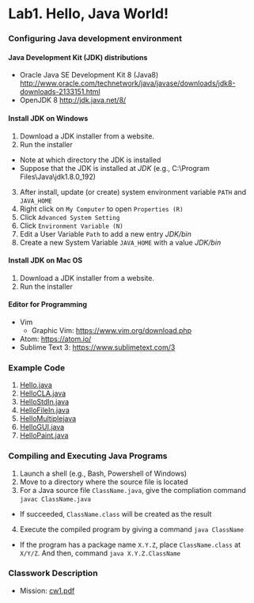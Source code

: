 Lab1. Hello, Java World!
====

### Configuring Java development environment ###
#### Java Development Kit (JDK) distributions
* Oracle Java SE Development Kit 8 (Java8) http://www.oracle.com/technetwork/java/javase/downloads/jdk8-downloads-2133151.html
* OpenJDK 8 http://jdk.java.net/8/

#### Install JDK on Windows #####
1. Download a JDK installer from a website.
2. Run the installer
  - Note at which directory the JDK is installed
  - Suppose that the JDK is installed at *JDK* (e.g., C:\Program Files\Java\jdk1.8.0_192)
3. After install, update (or create) system environment variable `PATH` and `JAVA_HOME`
  1. Right click on `My Computer` to open `Properties (R)`
  2. Click `Advanced System Setting`
  3. Click `Environment Variable (N)`
  4. Edit a User Variable `Path` to add a new entry *JDK/bin*
  5. Create a new System Variable `JAVA_HOME` with a value *JDK/bin*

#### Install JDK on Mac OS ####
1. Download a JDK installer from a website.
2. Run the installer

#### Editor for Programming #####
* Vim
  - Graphic Vim: https://www.vim.org/download.php
* Atom: https://atom.io/
* Sublime Text 3: https://www.sublimetext.com/3  

### Example Code ###
1. [Hello.java](Hello.java)
1. [HelloCLA.java](HelloCLA.java)
1. [HelloStdIn.java](HelloStdIn.java)
1. [HelloFileIn.java](HelloFileIn.java)
1. [HelloMultiplejava](HelloMultiple.java)
1. [HelloGUI.java](HelloGUI.java)
1. [HelloPaint.java](HelloPaint.java)

### Compiling and Executing Java Programs ###
1. Launch a shell (e.g., Bash, Powershell of Windows)
2. Move to a directory where the source file is located
3. For a Java source file `ClassName.java`, give the compliation command `javac ClassName.java`
  - If succeeded, `ClassName.class` will be created as the result
4. Execute the compiled program by giving a command `java ClassName`
  - If the program has a package name `X.Y.Z`, place `ClassName.class` at `X/Y/Z`. And then, command `java X.Y.Z.ClassName`

### Classwork Description ###
* Mission: [cw1.pdf](cw1.pdf)
